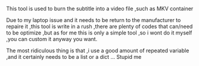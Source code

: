 This tool is used to burn the subtitle into a video file ,such as MKV container

Due to my laptop issue and it needs to be return to the manufacturer to repaire it ,this tool is write in a rush ,there are plenty of codes that can/need to be optimize ,but as for me this is only a simple tool ,so i wont do it myself ,you can custom it anyway you want.

The most ridiculous thing is that ,i use a good amount of repeated variable ,and it certainly needs to be a list or a dict ... Stupid me
